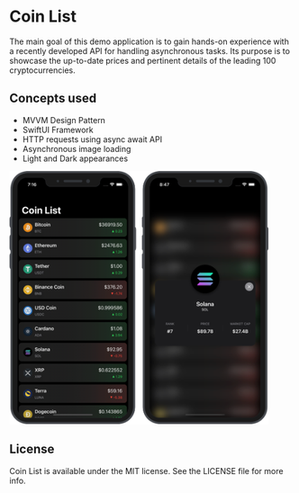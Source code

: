 # Coin List

The main goal of this demo application is to gain hands-on experience with a recently developed API for handling asynchronous tasks. Its purpose is to showcase the up-to-date prices and pertinent details of the leading 100 cryptocurrencies.

## Concepts used
* MVVM Design Pattern
* SwiftUI Framework
* HTTP requests using async await API
* Asynchronous image loading
* Light and Dark appearances

<img src="https://github.com/robertpinl/CoinList/blob/main/ReadmeAssets/CoinListScreenshot.png" height="450" />

## License

Coin List is available under the MIT license. See the LICENSE file for more info.
